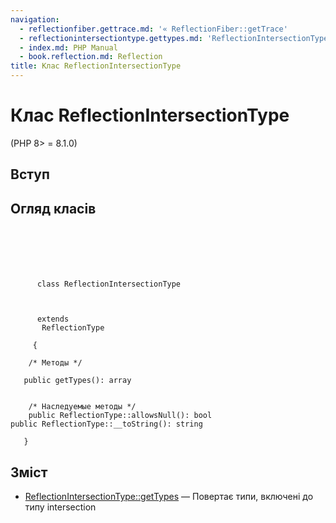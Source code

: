 ```yaml
---
navigation:
  - reflectionfiber.gettrace.md: '« ReflectionFiber::getTrace'
  - reflectionintersectiontype.gettypes.md: 'ReflectionIntersectionType::getTypes »'
  - index.md: PHP Manual
  - book.reflection.md: Reflection
title: Клас ReflectionIntersectionType
---
```

# Клас ReflectionIntersectionType

(PHP 8> = 8.1.0)

## Вступ

## Огляд класів

```classsynopsis

     
    

    
     
      class ReflectionIntersectionType
     

     
      extends
       ReflectionType
     
     {

    /* Методы */
    
   public getTypes(): array


    /* Наследуемые методы */
    public ReflectionType::allowsNull(): bool
public ReflectionType::__toString(): string

   }
```

## Зміст

-   [ReflectionIntersectionType::getTypes](reflectionintersectiontype.gettypes.md) — Повертає типи, включені до типу intersection
